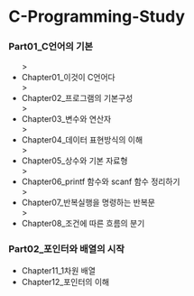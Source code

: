 # C-Programming-Study

### Part01_C언어의 기본
<ul>
  > <li>Chapter01_이것이 C언어다</li>
  > <li> Chapter02_프로그램의 기본구성</li>
  > <li> Chapter03_변수와 연산자</li>
  > <li> Chapter04_데이터 표현방식의 이해</li>
  > <li> Chapter05_상수와 기본 자료형</li>
  > <li> Chapter06_printf 함수와 scanf 함수 정리하기</li>
  > <li> Chapter07_반복실행을 명령하는 반복문</li>
  > <li> Chapter08_조건에 따른 흐름의 분기</li>
</ul>

### Part02_포인터와 배열의 시작
<ul>
  <li>Chapter11_1차원 배열</li>
  <li>Chapter12_포인터의 이해</li>
</ul>
